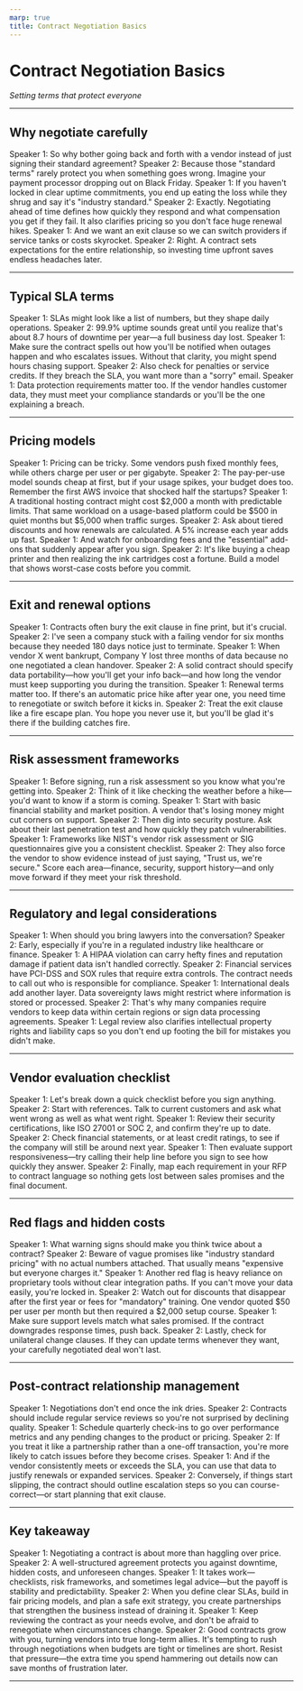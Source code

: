 ```yaml
---
marp: true
title: Contract Negotiation Basics
---
```


# Contract Negotiation Basics
*Setting terms that protect everyone*

---

## Why negotiate carefully
Speaker 1: So why bother going back and forth with a vendor instead of just signing their standard agreement?
Speaker 2: Because those "standard terms" rarely protect you when something goes wrong. Imagine your payment processor dropping out on Black Friday.
Speaker 1: If you haven't locked in clear uptime commitments, you end up eating the loss while they shrug and say it's "industry standard."
Speaker 2: Exactly. Negotiating ahead of time defines how quickly they respond and what compensation you get if they fail. It also clarifies pricing so you don't face huge renewal hikes.
Speaker 1: And we want an exit clause so we can switch providers if service tanks or costs skyrocket.
Speaker 2: Right. A contract sets expectations for the entire relationship, so investing time upfront saves endless headaches later.

---

## Typical SLA terms
Speaker 1: SLAs might look like a list of numbers, but they shape daily operations.
Speaker 2: 99.9% uptime sounds great until you realize that's about 8.7 hours of downtime per year—a full business day lost.
Speaker 1: Make sure the contract spells out how you'll be notified when outages happen and who escalates issues. Without that clarity, you might spend hours chasing support.
Speaker 2: Also check for penalties or service credits. If they breach the SLA, you want more than a "sorry" email.
Speaker 1: Data protection requirements matter too. If the vendor handles customer data, they must meet your compliance standards or you'll be the one explaining a breach.

---

## Pricing models
Speaker 1: Pricing can be tricky. Some vendors push fixed monthly fees, while others charge per user or per gigabyte.
Speaker 2: The pay-per-use model sounds cheap at first, but if your usage spikes, your budget does too. Remember the first AWS invoice that shocked half the startups?
Speaker 1: A traditional hosting contract might cost $2,000 a month with predictable limits. That same workload on a usage-based platform could be $500 in quiet months but $5,000 when traffic surges.
Speaker 2: Ask about tiered discounts and how renewals are calculated. A 5% increase each year adds up fast.
Speaker 1: And watch for onboarding fees and the "essential" add-ons that suddenly appear after you sign.
Speaker 2: It's like buying a cheap printer and then realizing the ink cartridges cost a fortune. Build a model that shows worst-case costs before you commit.

---

## Exit and renewal options
Speaker 1: Contracts often bury the exit clause in fine print, but it's crucial.
Speaker 2: I've seen a company stuck with a failing vendor for six months because they needed 180 days notice just to terminate.
Speaker 1: When vendor X went bankrupt, Company Y lost three months of data because no one negotiated a clean handover.
Speaker 2: A solid contract should specify data portability—how you'll get your info back—and how long the vendor must keep supporting you during the transition.
Speaker 1: Renewal terms matter too. If there's an automatic price hike after year one, you need time to renegotiate or switch before it kicks in.
Speaker 2: Treat the exit clause like a fire escape plan. You hope you never use it, but you'll be glad it's there if the building catches fire.

---

## Risk assessment frameworks
Speaker 1: Before signing, run a risk assessment so you know what you're getting into.
Speaker 2: Think of it like checking the weather before a hike—you'd want to know if a storm is coming.
Speaker 1: Start with basic financial stability and market position. A vendor that's losing money might cut corners on support.
Speaker 2: Then dig into security posture. Ask about their last penetration test and how quickly they patch vulnerabilities.
Speaker 1: Frameworks like NIST's vendor risk assessment or SIG questionnaires give you a consistent checklist.
Speaker 2: They also force the vendor to show evidence instead of just saying, "Trust us, we're secure." Score each area—finance, security, support history—and only move forward if they meet your risk threshold.

---

## Regulatory and legal considerations
Speaker 1: When should you bring lawyers into the conversation?
Speaker 2: Early, especially if you're in a regulated industry like healthcare or finance.
Speaker 1: A HIPAA violation can carry hefty fines and reputation damage if patient data isn't handled correctly.
Speaker 2: Financial services have PCI-DSS and SOX rules that require extra controls. The contract needs to call out who is responsible for compliance.
Speaker 1: International deals add another layer. Data sovereignty laws might restrict where information is stored or processed.
Speaker 2: That's why many companies require vendors to keep data within certain regions or sign data processing agreements.
Speaker 1: Legal review also clarifies intellectual property rights and liability caps so you don't end up footing the bill for mistakes you didn't make.

---

## Vendor evaluation checklist
Speaker 1: Let's break down a quick checklist before you sign anything.
Speaker 2: Start with references. Talk to current customers and ask what went wrong as well as what went right.
Speaker 1: Review their security certifications, like ISO 27001 or SOC 2, and confirm they're up to date.
Speaker 2: Check financial statements, or at least credit ratings, to see if the company will still be around next year.
Speaker 1: Then evaluate support responsiveness—try calling their help line before you sign to see how quickly they answer.
Speaker 2: Finally, map each requirement in your RFP to contract language so nothing gets lost between sales promises and the final document.

---

## Red flags and hidden costs
Speaker 1: What warning signs should make you think twice about a contract?
Speaker 2: Beware of vague promises like "industry standard pricing" with no actual numbers attached. That usually means "expensive but everyone charges it."
Speaker 1: Another red flag is heavy reliance on proprietary tools without clear integration paths. If you can't move your data easily, you're locked in.
Speaker 2: Watch out for discounts that disappear after the first year or fees for "mandatory" training. One vendor quoted $50 per user per month but then required a $2,000 setup course.
Speaker 1: Make sure support levels match what sales promised. If the contract downgrades response times, push back.
Speaker 2: Lastly, check for unilateral change clauses. If they can update terms whenever they want, your carefully negotiated deal won't last.

---

## Post-contract relationship management
Speaker 1: Negotiations don't end once the ink dries.
Speaker 2: Contracts should include regular service reviews so you're not surprised by declining quality.
Speaker 1: Schedule quarterly check-ins to go over performance metrics and any pending changes to the product or pricing.
Speaker 2: If you treat it like a partnership rather than a one-off transaction, you're more likely to catch issues before they become crises.
Speaker 1: And if the vendor consistently meets or exceeds the SLA, you can use that data to justify renewals or expanded services.
Speaker 2: Conversely, if things start slipping, the contract should outline escalation steps so you can course-correct—or start planning that exit clause.

---

## Key takeaway
Speaker 1: Negotiating a contract is about more than haggling over price.
Speaker 2: A well-structured agreement protects you against downtime, hidden costs, and unforeseen changes.
Speaker 1: It takes work—checklists, risk frameworks, and sometimes legal advice—but the payoff is stability and predictability.
Speaker 2: When you define clear SLAs, build in fair pricing models, and plan a safe exit strategy, you create partnerships that strengthen the business instead of draining it.
Speaker 1: Keep reviewing the contract as your needs evolve, and don't be afraid to renegotiate when circumstances change.
Speaker 2: Good contracts grow with you, turning vendors into true long-term allies. It's tempting to rush through negotiations when budgets are tight or timelines are short. Resist that pressure—the extra time you spend hammering out details now can save months of frustration later.

---
